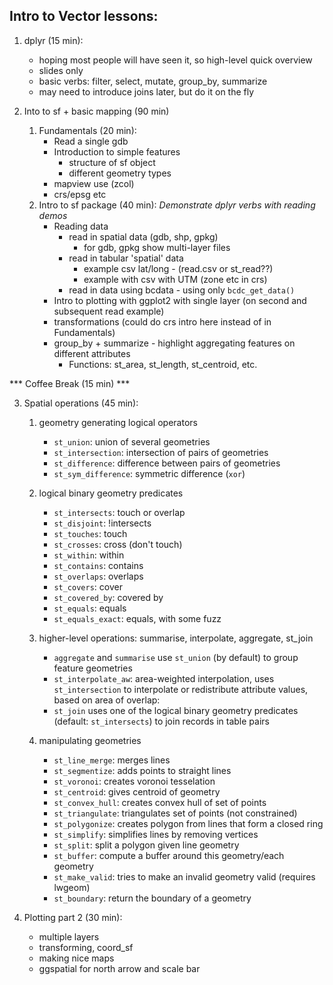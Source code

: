## Intro to Vector lessons:

1. dplyr (15 min):

    - hoping most people will have seen it, so high-level quick overview
    - slides only
    - basic verbs: filter, select, mutate, group_by, summarize
    - may need to introduce joins later, but do it on the fly

2. Into to sf + basic mapping (90 min)

    1. Fundamentals (20 min):
        - Read a single gdb
        - Introduction to simple features
          - structure of sf object
          - different geometry types
        - mapview use (zcol)
        - crs/epsg etc
    2. Intro to sf package (40 min):
       *Demonstrate dplyr verbs with reading demos*
        - Reading data
            - read in spatial data (gdb, shp, gpkg)
                - for gdb, gpkg show multi-layer files
            - read in tabular 'spatial' data 
                - example csv lat/long - (read.csv or st_read??)
                - example with csv with UTM (zone etc in crs)
            - read in data using bcdata - using only `bcdc_get_data()`
        - Intro to plotting with ggplot2 with single layer (on second and subsequent read example)
        - transformations (could do crs intro here instead of in Fundamentals)
        - group_by + summarize - highlight aggregating features on different attributes
            - Functions: st_area, st_length, st_centroid, etc.

*** Coffee Break (15 min) ***

3. Spatial operations (45 min):

    1. geometry generating logical operators

        * `st_union`: union of several geometries
        * `st_intersection`: intersection of pairs of geometries
        * `st_difference`: difference between pairs of geometries
        * `st_sym_difference`: symmetric difference (`xor`)

    2. logical binary geometry predicates

        * `st_intersects`: touch or overlap
        * `st_disjoint`: !intersects
        * `st_touches`: touch
        * `st_crosses`: cross (don't touch)
        * `st_within`: within
        * `st_contains`: contains
        * `st_overlaps`: overlaps
        * `st_covers`: cover
        * `st_covered_by`: covered by
        * `st_equals`: equals
        * `st_equals_exact`: equals, with some fuzz

    3. higher-level operations: summarise, interpolate, aggregate, st_join

        * `aggregate` and `summarise` use `st_union` (by default) to group feature geometries
        * `st_interpolate_aw`: area-weighted interpolation, uses `st_intersection` to interpolate or redistribute attribute values, based on area of overlap:
        * `st_join` uses one of the logical binary geometry predicates (default: `st_intersects`) to join records in table pairs

    4. manipulating geometries

        * `st_line_merge`: merges lines
        * `st_segmentize`: adds points to straight lines
        * `st_voronoi`: creates voronoi tesselation
        * `st_centroid`: gives centroid of geometry
        * `st_convex_hull`: creates convex hull of set of points
        * `st_triangulate`: triangulates set of points (not constrained)
        * `st_polygonize`: creates polygon from lines that form a closed ring
        * `st_simplify`: simplifies lines by removing vertices
        * `st_split`: split a polygon given line geometry
        * `st_buffer`: compute a buffer around this geometry/each geometry
        * `st_make_valid`: tries to make an invalid geometry valid (requires lwgeom)
        * `st_boundary`: return the boundary of a geometry

4. Plotting part 2 (30 min):

    - multiple layers
    - transforming, coord_sf
    - making nice maps
    - ggspatial for north arrow and scale bar
